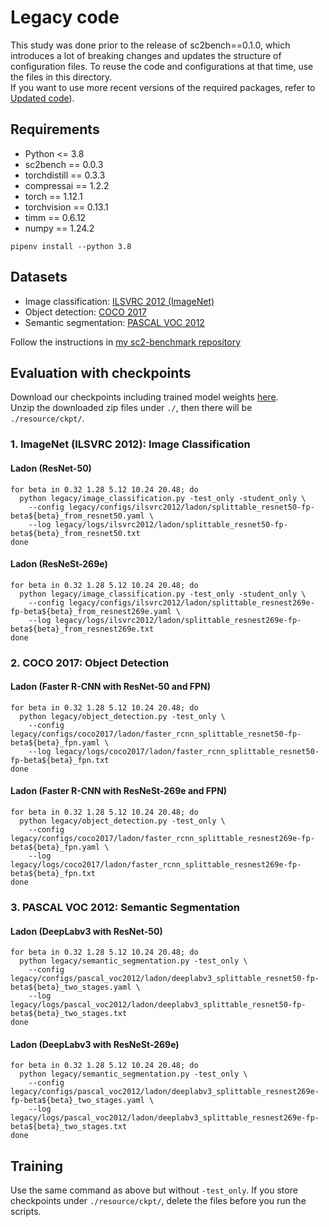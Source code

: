 # Legacy code
This study was done prior to the release of sc2bench==0.1.0, which introduces a lot of breaking changes and updates the structure of configuration files.
To reuse the code and configurations at that time, use the files in this directory.  
If you want to use more recent versions of the required packages, refer to [Updated code](../#updated-code)).

## Requirements 
- Python <= 3.8
- sc2bench == 0.0.3
- torchdistill == 0.3.3
- compressai == 1.2.2
- torch == 1.12.1
- torchvision == 0.13.1
- timm == 0.6.12
- numpy == 1.24.2

```shell
pipenv install --python 3.8
```

## Datasets
- Image classification: [ILSVRC 2012 (ImageNet)](https://www.image-net.org/challenges/LSVRC/2012/)
- Object detection: [COCO 2017](https://cocodataset.org/#detection-2017)
- Semantic segmentation: [PASCAL VOC 2012](http://host.robots.ox.ac.uk/pascal/VOC/voc2012/)

Follow the instructions in [my sc2-benchmark repository](https://github.com/yoshitomo-matsubara/sc2-benchmark/tree/main/legacy/script#datasets)

## Evaluation with checkpoints

Download our checkpoints including trained model weights [here](https://github.com/yoshitomo-matsubara/ladon-multi-task-sc2/releases/tag/wacv2025).  
Unzip the downloaded zip files under `./`, then there will be `./resource/ckpt/`.

### 1. ImageNet (ILSVRC 2012): Image Classification

#### Ladon (ResNet-50) 
```shell
for beta in 0.32 1.28 5.12 10.24 20.48; do
  python legacy/image_classification.py -test_only -student_only \
    --config legacy/configs/ilsvrc2012/ladon/splittable_resnet50-fp-beta${beta}_from_resnet50.yaml \
    --log legacy/logs/ilsvrc2012/ladon/splittable_resnet50-fp-beta${beta}_from_resnet50.txt
done
```

#### Ladon (ResNeSt-269e) 
```shell
for beta in 0.32 1.28 5.12 10.24 20.48; do
  python legacy/image_classification.py -test_only -student_only \
    --config legacy/configs/ilsvrc2012/ladon/splittable_resnest269e-fp-beta${beta}_from_resnest269e.yaml \
    --log legacy/logs/ilsvrc2012/ladon/splittable_resnest269e-fp-beta${beta}_from_resnest269e.txt
done
```

### 2. COCO 2017: Object Detection
#### Ladon (Faster R-CNN with ResNet-50 and FPN) 
```shell
for beta in 0.32 1.28 5.12 10.24 20.48; do
  python legacy/object_detection.py -test_only \
    --config legacy/configs/coco2017/ladon/faster_rcnn_splittable_resnet50-fp-beta${beta}_fpn.yaml \
    --log legacy/logs/coco2017/ladon/faster_rcnn_splittable_resnet50-fp-beta${beta}_fpn.txt
done
```

#### Ladon (Faster R-CNN with ResNeSt-269e and FPN) 
```shell
for beta in 0.32 1.28 5.12 10.24 20.48; do
  python legacy/object_detection.py -test_only \
    --config legacy/configs/coco2017/ladon/faster_rcnn_splittable_resnest269e-fp-beta${beta}_fpn.yaml \
    --log legacy/logs/coco2017/ladon/faster_rcnn_splittable_resnest269e-fp-beta${beta}_fpn.txt
done
```

### 3. PASCAL VOC 2012: Semantic Segmentation
#### Ladon (DeepLabv3 with ResNet-50) 
```shell
for beta in 0.32 1.28 5.12 10.24 20.48; do
  python legacy/semantic_segmentation.py -test_only \
    --config legacy/configs/pascal_voc2012/ladon/deeplabv3_splittable_resnet50-fp-beta${beta}_two_stages.yaml \
    --log legacy/logs/pascal_voc2012/ladon/deeplabv3_splittable_resnet50-fp-beta${beta}_two_stages.txt
done
```

#### Ladon (DeepLabv3 with ResNeSt-269e) 
```shell
for beta in 0.32 1.28 5.12 10.24 20.48; do
  python legacy/semantic_segmentation.py -test_only \
    --config legacy/configs/pascal_voc2012/ladon/deeplabv3_splittable_resnest269e-fp-beta${beta}_two_stages.yaml \
    --log legacy/logs/pascal_voc2012/ladon/deeplabv3_splittable_resnest269e-fp-beta${beta}_two_stages.txt
done
```

## Training

Use the same command as above but without `-test_only`.
If you store checkpoints under `./resource/ckpt/`, delete the files before you run the scripts.
